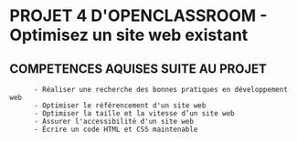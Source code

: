 # PROJET 4 D'OPENCLASSROOM - Optimisez un site web existant #

## COMPETENCES AQUISES SUITE AU PROJET ##

          - Réaliser une recherche des bonnes pratiques en développement web
          - Optimiser le référencement d'un site web
          - Optimiser la taille et la vitesse d’un site web
          - Assurer l'accessibilité d'un site web
          - Écrire un code HTML et CSS maintenable

